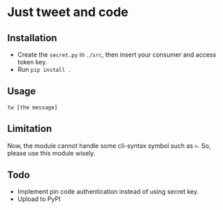 # Just tweet and code

## Installation

- Create the `secret.py` in `./src`, then insert your consumer and access token key.
- Run `pip install .`

## Usage

`tw [the message]`

## Limitation
Now, the module cannot handle some cli-syntax symbol such as `>`. So, please use this module wisely.

## Todo

- Implement pin code authentication instead of using secret key.
- Upload to PyPI
